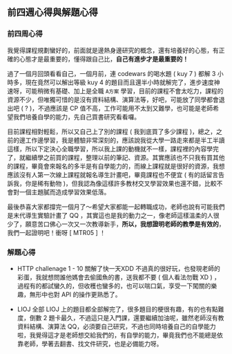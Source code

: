 ## 前四週心得與解題心得

### 前四周心得

我覺得課程規劃蠻好的，前面就是邊熱身邊研究的概念，還有培養好的心態，有正確的心態才是最重要的，懂得跟自己比，**自己有進步才是最重要的！**

過了一個月回頭看看自己，一個月前，連 codewars 的喝水題 ( kuy 7 ) 都解 3 小時多，現在竟然可以解出等級 kuy 4 的題目而且還半小時就解完了，進步速度神速呀，可能稍微有基礎、加上是全職 `A方案` 學習，目前的課程不會太吃力，課程的資源不少，但唯獨可惜的是沒有資料結構、演算法等，好吧，可能放了同學都會退出吧 ( ? )，不過應該是 CP 值不高，工作可能用不太到又難學，也可能是老師希望我們培養自學的能力，先自己買書研究看看囉。

目前課程相對輕鬆，所以又自己上了別的課程 ( 我到底買了多少課程 )，總之，之前的邊工作邊學習，我是體驗非常深刻的，應該說我從大學一路走來都是半工半讀這樣，所以下定決心全職學習，所以我上課的動機就不一樣，課程裡的內容學完了，就繼續學之前買的課程，整理以前的筆記、資源。其實應該也不只我有買其他的課程，畢竟會來報名的多半是有自學能力的，而線上課程就是很好的資源，我想應該沒有人第一次線上課程就報名導生計畫吧，畢竟課程也不便宜 ( 有的話留言告訴我，你是稀有動物 )，但我認為像這樣許多教材交叉學習效果也還不錯，比較不會對一個主題膩而造成學習效果低落。

最後恭喜大家都撐完一個月了～希望大家都能一起轉職成功，老師也說有可能我們是末代導生實驗計畫了 QQ ，其實這也是我的動力之一，像老師這樣溫柔的人很少了，願意苦口佛心一次又一次教導新手，**所以，我想證明老師的教學是有效的**，我們一起證明吧！衝呀 [ MTR05 ] ！


### 解題心得
- HTTP challenage 
1 - 10 關解了快一天XDD
不過真的很好玩，也發現老師的彩蛋，我就想問誰他媽會去偷國魚的書，送我都不要 ( 個人看法勿戰 XD ) ，過程有的都試蠻久的，但收穫也蠻多的，也可以喘口氣，享受一下闖關的樂趣，無形中也對 API 的操作更熟悉了。

- LIOJ 全部
LIOJ 上的題目都全部解完了，很多題目的梗很有趣，有的也有點難度，倒數 2 題卡最久，不過這只是入門課，還要繼續加油呢，雖然老師沒有教資料結構、演算法 QQ，必須要自己研究，不過也同時培養自己的自學能力啦，我覺得這才是老師想交給我們的，有自學的能力，畢竟我們也不能總是依靠老師，學著去翻書、找文件研究，也是必備能力呀。


